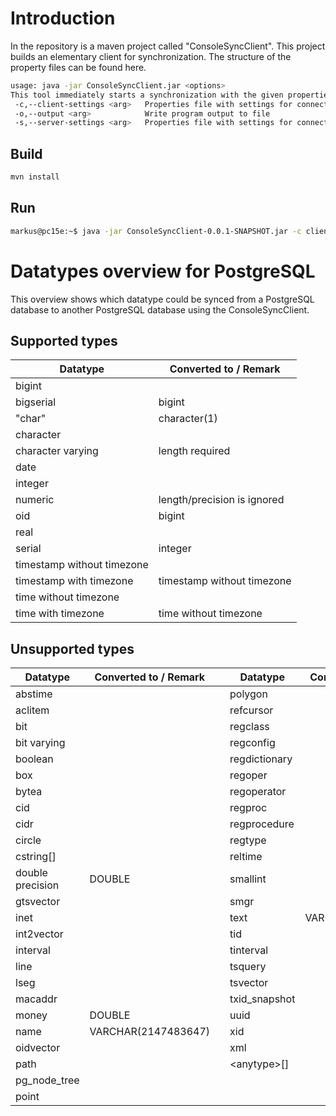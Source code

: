 Introduction
============

In the repository is a maven project called "ConsoleSyncClient". This project builds an elementary client for synchronization. The structure of the property files can be found here.

```bash
usage: java -jar ConsoleSyncClient.jar <options>
This tool immediately starts a synchronization with the given properties.
 -c,--client-settings <arg>   Properties file with settings for connection
 -o,--output <arg>            Write program output to file
 -s,--server-settings <arg>   Properties file with settings for connection
```

Build
-----

```bash
mvn install
```

Run
---
```bash
markus@pc15e:~$ java -jar ConsoleSyncClient-0.0.1-SNAPSHOT.jar -c client.properties -s server.properties
```

Datatypes overview for PostgreSQL
=================================

This overview shows which datatype could be synced from a PostgreSQL database to another PostgreSQL database using the ConsoleSyncClient.

Supported types
---------------

| Datatype                   | Converted to / Remark       |
|----------------------------|-----------------------------|
| bigint                     |                             |
| bigserial                  | bigint                      |
| "char"                     | character(1)                |
| character                  |                             |
| character varying          | length required             |
| date                       |                             |
| integer                    |                             |
| numeric                    | length/precision is ignored |
| oid                        | bigint                      |
| real                       | 	                           |
| serial                     | integer                     |
| timestamp without timezone |                             |
| timestamp with timezone    | timestamp without timezone  |
| time without timezone      |                             |
| time with timezone         | time without timezone       |

Unsupported types
-----------------

| Datatype         | Converted to / Remark |  | Datatype      | Converted to / Remark | 
|------------------|-----------------------|--|---------------|-----------------------|
| abstime          |                       |  | polygon       |                       | 
| aclitem          |                       |  | refcursor     |                       |
| bit              |                       |  | regclass      |                       | 
| bit varying      |                       |  | regconfig     |                       | 
| boolean          |                       |  | regdictionary |                       | 
| box              |                       |  | regoper       |                       | 
| bytea            |                       |  | regoperator   |                       | 
| cid              |                       |  | regproc       |                       | 
| cidr             |                       |  | regprocedure  |                       | 
| circle           |                       |  | regtype       |                       | 
| cstring[]        |                       |  | reltime       |                       | 
| double precision | DOUBLE                |  | smallint      |                       | 
| gtsvector        |                       |  | smgr          |                       | 
| inet             |                       |  | text          | VARCHAR(2147483647)   | 
| int2vector       |                       |  | tid           |                       | 
| interval         |                       |  | tinterval     |                       | 
| line             |                       |  | tsquery       |                       | 
| lseg             |                       |  | tsvector      |                       | 
| macaddr          |                       |  | txid_snapshot |                       | 
| money            | DOUBLE                |  | uuid	      |                       | 
| name             | VARCHAR(2147483647)   |  | xid           |                       | 
| oidvector        |                       |  | xml           |                       | 
| path             |                       |  | \<anytype\>[] |                       | 
| pg_node_tree     |                       |  |               |                       | 
| point            |                       |  |               |                       | 


